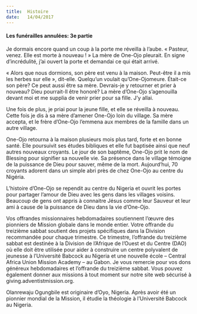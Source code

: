```yaml
---
title:  Histoire
date:   14/04/2017
---
```


#### Les funérailles annulées: 3e partie 

Je dormais encore quand un coup à la porte me réveilla à l’aube. « Pasteur, venez. Elle est morte à nouveau ! » La mère de One-Ojo pleurait. En signe d’incrédulité, j’ai ouvert la porte et demandai ce qui était arrivé. 

« Alors que nous dormions, son père est venu à la maison. Peut-être il a mis les herbes sur elle », dit-elle. Quelqu’un voulait qu’One-Ojomeure. Était-ce son père? Ce peut aussi être sa mère. Devrais-je y retourner et prier à nouveau? Dieu pourrait-Il être honoré? La mère d’One-Ojo s’agenouilla devant moi et me supplia de venir prier pour sa fille. J’y allai. 

Une fois de plus, je priai pour la jeune fille, et elle se réveilla à nouveau. Cette fois je dis à sa mère d’amener One-Ojo loin du village. Sa mère accepta, et le frère d’One-Ojo l’emmena aux membres de la famille dans un autre village. 

One-Ojo retourna à la maison plusieurs mois plus tard, forte et en bonne santé. Elle poursuivit ses études bibliques et elle fut baptisée ainsi que neuf autres nouveaux croyants. Le jour de son baptême, One-Ojo prit le nom de Blessing pour signifier sa nouvelle vie. Sa présence dans le village témoigne de la puissance de Dieu pour sauver, même de la mort. Aujourd’hui, 70 croyants adorent dans un simple abri près de chez One-Ojo au centre du Nigéria. 

L’histoire d’One-Ojo se rependit au centre du Nigeria et ouvrit les portes pour partager l’amour de Dieu avec les gens dans les villages voisins. Beaucoup de gens ont appris à connaitre Jésus comme leur Sauveur et leur ami à cause de la puissance de Dieu dans la vie d’One-Ojo. 

Vos offrandes missionnaires hebdomadaires soutiennent l’œuvre des pionniers de Mission globale dans le monde entier. Votre offrande du treizième sabbat soutient des projets spécifiques dans la Division recommandée pour chaque trimestre. Ce trimestre, l’offrande du treizième sabbat est destinée à la Division de l’Afrique de l’Ouest et du Centre (DAO) où elle doit être utilisée pour aider à construire un centre polyvalent de jeunesse à l’Université Babcock au Nigeria et une nouvelle école – Central Africa Union Mission Academy – au Gabon. Je vous remercie pour vos dons généreux hebdomadaires et l’offrande du treizième sabbat. Vous pouvez également donner aux missions à tout moment sur notre site web sécurisé à giving.adventistmission.org. 

Olanrewaju Ogungbile est originaire d’Oyo, Nigeria. Après avoir été un pionnier mondial de la Mission, il étudie la théologie à l’Université Babcock au Nigeria. 